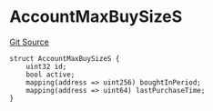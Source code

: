 # AccountMaxBuySizeS
[Git Source](https://github.com/thrackle-io/tron/blob/5d067d497731c6b73733c2217dfac1db063f1640/src/client/token/handler/diamond/RuleStorage.sol)


```solidity
struct AccountMaxBuySizeS {
    uint32 id;
    bool active;
    mapping(address => uint256) boughtInPeriod;
    mapping(address => uint64) lastPurchaseTime;
}
```

